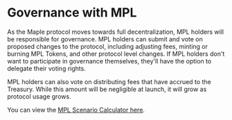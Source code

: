 # Governance with MPL

As the Maple protocol moves towards full decentralization, MPL holders will be responsible for governance. MPL holders can submit and vote on proposed changes to the protocol, including adjusting fees, minting or burning MPL Tokens, and other protocol level changes. If MPL holders don't want to participate in governance themselves, they'll have the option to delegate their voting rights.

MPL holders can also vote on distributing fees that have accrued to the Treasury. While this amount will be negligible at launch, it will grow as protocol usage grows.

You can view the [MPL Scenario Calculator here](https://docs.google.com/spreadsheets/d/1EHmuIfcblViYBkxhzM7A-xCnz_5X0GrRc4E0t_z3rKU/edit?usp=sharing).

